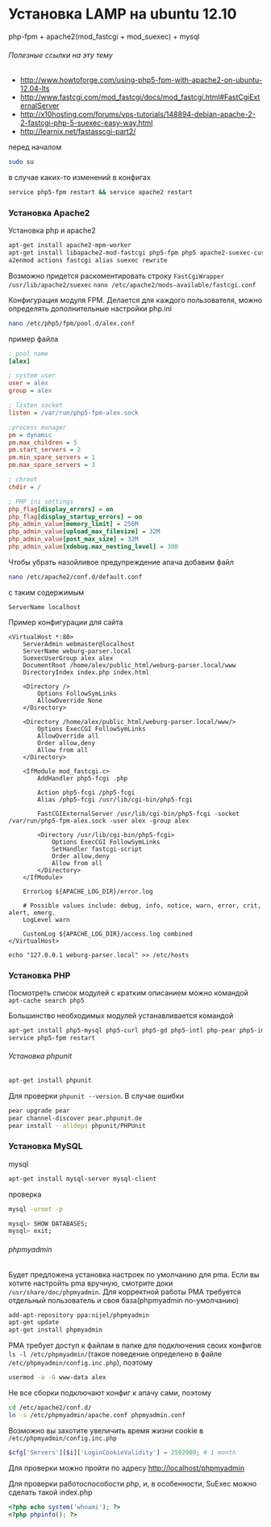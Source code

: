 Установка LAMP на ubuntu 12.10
==================

php-fpm + apache2(mod_fastcgi + mod_suexec) + mysql

###### Полезные ссылки на эту тему
* http://www.howtoforge.com/using-php5-fpm-with-apache2-on-ubuntu-12.04-lts
* http://www.fastcgi.com/mod_fastcgi/docs/mod_fastcgi.html#FastCgiExternalServer
* http://x10hosting.com/forums/vps-tutorials/148894-debian-apache-2-2-fastcgi-php-5-suexec-easy-way.html
* http://learnix.net/fastasscgi-part2/

перед началом
```bash
sudo su
```

в случае каких-то изменений в конфигах
```bash
service php5-fpm restart && service apache2 restart
```

### Установка Apache2

Установка php и apache2
```bash 
apt-get install apache2-mpm-worker
apt-get install libapache2-mod-fastcgi php5-fpm php5 apache2-suexec-custom
a2enmod actions fastcgi alias suexec rewrite
```

Возможно придется раскоментировать строку ```FastCgiWrapper /usr/lib/apache2/suexec``` ```nano /etc/apache2/mods-available/fastcgi.conf```

Конфигурация модуля FPM. Делается для каждого пользователя, можно определять дополнительные настройки php.ini
```bash 
nano /etc/php5/fpm/pool.d/alex.conf 
```

пример файла
```ini
; pool name
[alex]

; system user
user = alex
group = alex

; listen socket
listen = /var/run/php5-fpm-alex.sock

;process manager
pm = dynamic
pm.max_children = 5
pm.start_servers = 2
pm.min_spare_servers = 1
pm.max_spare_servers = 3

; chroot 
chdir = /

; PHP ini settings
php_flag[display_errors] = on
php_flag[display_startup_errors] = on
php_admin_value[memory_limit] = 256M
php_admin_value[upload_max_filesize] = 32M
php_admin_value[post_max_size] = 32M
php_admin_value[xdebug.max_nesting_level] = 300
```

Чтобы убрать назойливое предупреждение апача добавим файл
```bash
nano /etc/apache2/conf.d/default.conf
```

с таким содержимым
```
ServerName localhost
```

Пример конфигурации для сайта
```apacheconf
<VirtualHost *:80>
	ServerAdmin webmaster@localhost
	ServerName weburg-parser.local
	SuexecUserGroup alex alex
	DocumentRoot /home/alex/public_html/weburg-parser.local/www
	DirectoryIndex index.php index.html
	
	<Directory />
		Options FollowSymLinks
		AllowOverride None
	</Directory>
	
	<Directory /home/alex/public_html/weburg-parser.local/www/>
		Options ExecCGI FollowSymLinks
		AllowOverride all
		Order allow,deny
		Allow from all
	</Directory>
	
	<IfModule mod_fastcgi.c>  
		AddHandler php5-fcgi .php  
		
		Action php5-fcgi /php5-fcgi
		Alias /php5-fcgi /usr/lib/cgi-bin/php5-fcgi
		
		FastCGIExternalServer /usr/lib/cgi-bin/php5-fcgi -socket /var/run/php5-fpm-alex.sock -user alex -group alex
		
		<Directory /usr/lib/cgi-bin/php5-fcgi>  
			Options ExecCGI FollowSymLinks  
			SetHandler fastcgi-script  
			Order allow,deny  
			Allow from all  
		</Directory>  
	</IfModule>
	
	ErrorLog ${APACHE_LOG_DIR}/error.log
	
	# Possible values include: debug, info, notice, warn, error, crit, alert, emerg.
	LogLevel warn
	
	CustomLog ${APACHE_LOG_DIR}/access.log combined
</VirtualHost>
```
```
echo "127.0.0.1 weburg-parser.local" >> /etc/hosts
```

### Установка PHP

Посмотреть список модулей с кратким описанием можно командой ```apt-cache search php5```

Большинство необходимых модулей устанавливается командой
```bash
apt-get install php5-mysql php5-curl php5-gd php5-intl php-pear php5-imagick php5-imap php5-mcrypt php5-memcache php5-xdebug php5-sqlite
service php5-fpm restart
```

###### Установка phpunit
```bash
apt-get install phpunit
```

Для проверки ```phpunit --version```.
В случае ошибки 
```bash
pear upgrade pear
pear channel-discover pear.phpunit.de
pear install --alldeps phpunit/PHPUnit
```

### Установка MySQL

mysql
```bash
apt-get install mysql-server mysql-client
```

проверка
```bash
mysql -uroot -p

mysql> SHOW DATABASES;
mysql> exit;
```

###### phpmyadmin
Будет предложена установка настроек по умолчанию для pma. Если вы хотите настройть pma вручную, смотрите доки ```/usr/share/doc/phpmyadmin```. Для корректной работы PMA трeбуется отдельный пользователь и своя база(phpmyadmin по-умолчанию)
```bash
add-apt-repository ppa:nijel/phpmyadmin
apt-get update
apt-get install phpmyadmin
```
PMA требует доступ к файлам в папке для подключения своих конфигов ```ls -l /etc/phpmyadmin/```(такое поведение определено в файле ```/etc/phpmyadmin/config.inc.php```), поэтому
```bash
usermod -a -G www-data alex
```
Не все сборки подключают конфиг к апачу сами, поэтому
```bash
cd /etc/apache2/conf.d/
ln -s /etc/phpmyadmin/apache.conf phpmyadmin.conf
```

Возможно вы захотите увеличить время жизни cookie в ```/etc/phpmyadmin/config.inc.php```
```php
$cfg['Servers'][$i]['LoginCookieValidity'] = 2592000; # 1 month
```

Для проверки можно пройти по адресу [http://localhost/phpmyadmin](http://localhost/phpmyadmin)

Для проверки работоспособости php, и, в особенности, SuExec можно сделать такой index.php
```php
<?php echo system('whoami'); ?>
<?php phpinfo(); ?>
```
